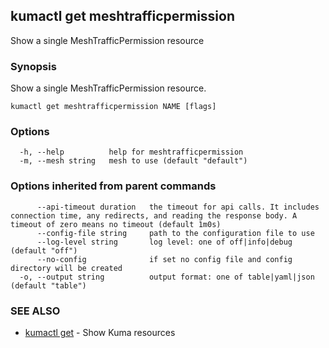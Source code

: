 ---
---
## kumactl get meshtrafficpermission

Show a single MeshTrafficPermission resource

### Synopsis

Show a single MeshTrafficPermission resource.

```
kumactl get meshtrafficpermission NAME [flags]
```

### Options

```
  -h, --help          help for meshtrafficpermission
  -m, --mesh string   mesh to use (default "default")
```

### Options inherited from parent commands

```
      --api-timeout duration   the timeout for api calls. It includes connection time, any redirects, and reading the response body. A timeout of zero means no timeout (default 1m0s)
      --config-file string     path to the configuration file to use
      --log-level string       log level: one of off|info|debug (default "off")
      --no-config              if set no config file and config directory will be created
  -o, --output string          output format: one of table|yaml|json (default "table")
```

### SEE ALSO

* [kumactl get](kumactl_get)	 - Show Kuma resources

